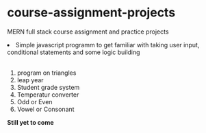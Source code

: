 # course-assignment-projects
MERN full stack course assignment and practice projects
<br>

 <li>Simple javascript programm to get familiar with taking user input, conditional statements and some logic building </li>
 <br>
 <ol>
 <li>program on triangles</li>
 <li>leap year</li>
 <li>Student grade system</li>
 <li>Temperatur converter</li>
 <li>Odd or Even</li>
 <li>Vowel or Consonant</li>
 </ol>
 
 <b>Still yet to come</b>
